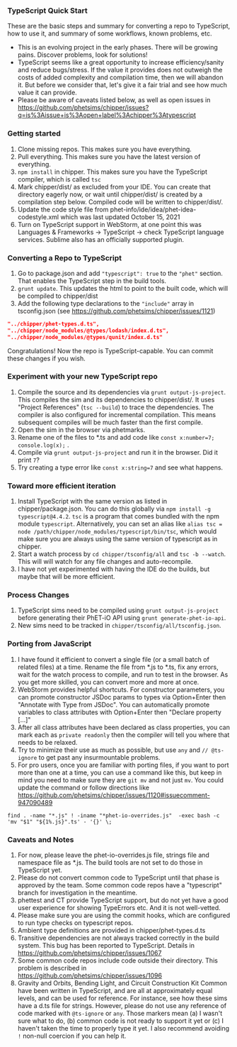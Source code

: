### TypeScript Quick Start

These are the basic steps and summary for converting a repo to TypeScript, how to use it, and summary of some workflows,
known problems, etc.

* This is an evolving project in the early phases. There will be growing pains. Discover problems, look for solutions!
* TypeScript seems like a great opportunity to increase efficiency/sanity and reduce bugs/stress. If the value it provides
   does not outweigh the costs of added complexity and compilation time, then we will abandon it. But before we consider that,
   let's give it a fair trial and see how much value it can provide.
* Please be aware of caveats listed below, as well as open issues in https://github.com/phetsims/chipper/issues?q=is%3Aissue+is%3Aopen+label%3Achipper%3Atypescript

### Getting started
1. Clone missing repos.  This makes sure you have everything.
2. Pull everything.  This makes sure you have the latest version of everything.
3. `npm install` in chipper. This makes sure you have the TypeScript compiler, which is called `tsc`
4. Mark chipper/dist/ as excluded from your IDE.  You can create that directory eagerly now, or wait until chipper/dist/ is created by a compilation step below. Compiled code will be written to chipper/dist/.
5. Update the code style file from phet-info/ide/idea/phet-idea-codestyle.xml which was last updated October 15, 2021
6. Turn on TypeScript support in WebStorm, at one point this was Languages & Frameworks -> TypeScript -> check TypeScript language services.
Sublime also has an officially supported plugin.

### Converting a Repo to TypeScript
1. Go to package.json and add `"typescript": true` to the `"phet"` section.  That enables the TypeScript step in the build tools.
2. `grunt update`.  This updates the html to point to the built code, which will be compiled to chipper/dist
3. Add the following type declarations to the `"include"` array in tsconfig.json (see https://github.com/phetsims/chipper/issues/1121)
```json
"../chipper/phet-types.d.ts",
"../chipper/node_modules/@types/lodash/index.d.ts",
"../chipper/node_modules/@types/qunit/index.d.ts"
```

Congratulations!  Now the repo is TypeScript-capable.  You can commit these changes if you wish.

### Experiment with your new TypeScript repo
1. Compile the source and its dependencies via `grunt output-js-project`.  This compiles the sim and its dependencies to chipper/dist/.
It uses "Project References" (`tsc --build`) to trace the dependencies.
The compiler is also configured for incremental compilation.  This means subsequent compiles will be much faster than the first compile.
2. Open the sim in the browser via phetmarks.
3. Rename one of the files to *.ts and add code like `const x:number=7; console.log(x);` .
4. Compile via `grunt output-js-project` and run it in the browser.  Did it print `7`?
5. Try creating a type error like `const x:string=7` and see what happens.

### Toward more efficient iteration
1. Install TypeScript with the same version as listed in chipper/package.json. You can do this globally via `npm install -g typescript@4.4.2`.
`tsc` is a program that comes bundled with the npm module `typescript`. Alternatively, you can set an
alias like `alias tsc = node /path/chipper/node_modules/typescript/bin/tsc`, which would make sure you are always using
the same version of typescript as in chipper.
2. Start a watch process by `cd chipper/tsconfig/all` and `tsc -b --watch`. This will will watch for any file changes
and auto-recompile.
3. I have not yet experimented with having the IDE do the builds, but maybe that will be more efficient.

### Process Changes
1. TypeScript sims need to be compiled using `grunt output-js-project` before generating their PhET-iO API using `grunt generate-phet-io-api`.
2. New sims need to be tracked in `chipper/tsconfig/all/tsconfig.json`.

### Porting from JavaScript
1. I have found it efficient to convert a single file (or a small batch of related files) at a time.  Rename the file
from *.js to *.ts, fix any errors, wait for the watch process to compile, and run to test in the browser.  As you get
more skilled, you can convert more and more at once.
2. WebStorm provides helpful shortcuts. For constructor parameters, you can promote constructor JSDoc params to types
via Option+Enter then "Annotate with Type from JSDoc". You can automatically promote variables to class attributes with
Option+Enter then "Declare property [...]"
3. After all class attributes have been declared as class properties, you can mark each as `private readonly` then the
compiler will tell you where that needs to be relaxed.
4. Try to minimize their use as much as possible, but use `any` and `// @ts-ignore` to get past any insurmountable problems.
5. For pro users, once you are familiar with porting files, if you want to port more than one at a time, you can
use a command like this, but keep in mind you need to make sure they are `git mv` and not just `mv`.  You could update the command
or follow directions like https://github.com/phetsims/chipper/issues/1120#issuecomment-947090489
```
find . -name "*.js" ! -iname "*phet-io-overrides.js"  -exec bash -c 'mv "$1" "${1%.js}".ts' - '{}' \;
```

### Caveats and Notes
1. For now, please leave the phet-io-overrides.js file, strings file and namespace file as *.js.  The build tools are not set to do those in TypeScript yet.
2. Please do not convert common code to TypeScript until that phase is approved by the team.  Some common code repos have a "typescript" branch
for investigation in the meantime.
3. phettest and CT provide TypeScript support, but do not yet have a good user experience for showing TypeErrors etc.
And it is not well-vetted.
4. Please make sure you are using the commit hooks, which are configured to run type checks on typescript repos.
5. Ambient type definitions are provided in chipper/phet-types.d.ts
6. Transitive dependencies are not always tracked correctly in the build system.  This bug has been reported to TypeScript. Details in https://github.com/phetsims/chipper/issues/1067
7. Some common code repos include code outside their directory.  This problem is described in https://github.com/phetsims/chipper/issues/1096
8. Gravity and Orbits, Bending Light, and Circuit Construction Kit Common have been written in TypeScript, and are all
at approximately equal levels, and can be used for reference. For instance, see how these sims have a d.ts file for strings.
However, please do not use any reference of code marked with
`@ts-ignore` or `any`.  Those markers mean (a) I wasn't sure what to do, (b) common code is not ready to support it yet or (c) I haven't
taken the time to properly type it yet.  I also recommend avoiding `!` non-null coercion if you can help it.
